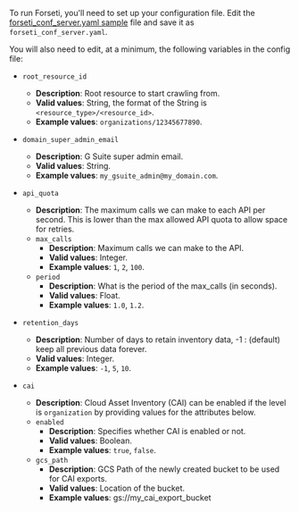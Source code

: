 To run Forseti, you'll need to set up your configuration file. Edit
the [forseti_conf_server.yaml sample](https://github.com/GoogleCloudPlatform/forseti-security/blob/stable/configs/server/forseti_conf_server.yaml.sample)
file and save it as `forseti_conf_server.yaml`.

You will also need to edit, at a minimum, the following variables in the config file:

* `root_resource_id`
  * **Description**: Root resource to start crawling from.
  * **Valid values**: String, the format of the String is `<resource_type>/<resource_id>`.
  * **Example values**: `organizations/12345677890`.

* `domain_super_admin_email`
  * **Description**: G Suite super admin email.
  * **Valid values**: String.
  * **Example values**: `my_gsuite_admin@my_domain.com`.

* `api_quota`
  * **Description**: The maximum calls we can make to each API per second. This is lower than
  the max allowed API quota to allow space for retries.
  * `max_calls`
    * **Description**: Maximum calls we can make to the API.
    * **Valid values**: Integer.
    * **Example values**: `1`, `2`, `100`.
  * `period`
    * **Description**: What is the period of the max_calls (in seconds).
    * **Valid values**: Float.
    * **Example values**: `1.0`, `1.2`.

* `retention_days`
  * **Description**: Number of days to retain inventory data, -1 : (default) keep all previous data
  forever.
  * **Valid values**: Integer.
  * **Example values**: `-1`, `5`, `10`.
  
* `cai`
  * **Description**: Cloud Asset Inventory (CAI) can be enabled if the level
   is `organization` by providing values for the attributes below.
  * `enabled`
    * **Description**: Specifies whether CAI is enabled or not.
    * **Valid values**: Boolean.
    * **Example values**: `true`, `false`.
  * `gcs_path`
    * **Description**: GCS Path of the newly created bucket to be used for 
    CAI exports.
    * **Valid values**: Location of the bucket.
    * **Example values**: gs://my_cai_export_bucket

